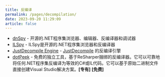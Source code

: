 ```yaml
---
title: 反编译
permalink: /pages/decompilation/
date: 2023-09-20 11:29:09
article: false
---
```

- [dnSpy](https://github.com/0xd4d/dnSpy)  - 开源的.NET程序集浏览器、编辑器、反编译器和调试器 
- [ILSpy](https://ilspy.net/)  - ILSpy是开源的.NET程序集浏览器和反编译器 
- [JustDecompile Engine](https://github.com/telerik/JustDecompileEngine)  - [JustDecompile](https://www.telerik.com/products/decompiler.aspx) 的反编译引擎 
- [dotPeek](https://www.jetbrains.com/decompiler/)  - 免费的独立工具，基于ReSharper捆绑的反编译器。它可以可靠地将任何.NET程序集反编译为等效的C#或IL代码。它可以基于原始二进制文件直接创建Visual Studio解决方案。**[专有]**  **[免费]**